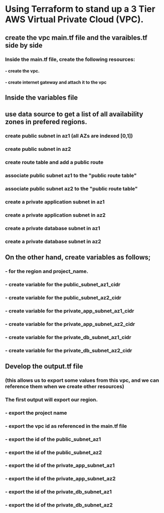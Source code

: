 # Using Terraform to stand up a 3 Tier AWS Virtual Private Cloud (VPC).
## create the vpc main.tf file and the varaibles.tf side by side
### Inside the main.tf file, create the following resources:
#### - create the vpc.
#### - create internet gateway and attach it to the vpc
## Inside the variables file
## use data source to get a list of all availability zones in prefered regions.
### create public subnet in az1 (all AZs are indexed [0,1])
### create public subnet in az2
### create route table and add a public route
### associate public subnet az1 to the "public route table"
### associate public subnet az2 to the "public route table"
### create a private application subnet in az1
### create a private application subnet in az2
### create a private database subnet in az1
### create a private database subnet in az2
## On the other hand, create variables as follows;
### - for the region and project_name.
### - create variable for the public_subnet_az1_cidr
### - create variable for the public_subnet_az2_cidr
### - create variable for the private_app_subnet_az1_cidr
### - create variable for the private_app_subnet_az2_cidr
### - create variable for the private_db_subnet_az1_cidr
### - create variable for the private_db_subnet_az2_cidr
## Develop the output.tf file 
### (this allows us to export some values from this vpc, and we can reference them when we create other resources)
### The first output will export our region.
### - export the project name
### - export the vpc id as referenced in the main.tf file
### - export the id of the public_subnet_az1
### - export the id of the public_subnet_az2
### - export the id of the private_app_subnet_az1
### - export the id of the private_app_subnet_az2
### - export the id of the private_db_subnet_az1
### - export the id of the private_db_subnet_az2
